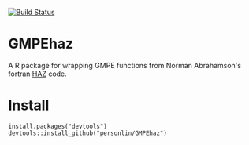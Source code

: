 [![Build Status](https://travis-ci.org/personlin/GMPEhaz.svg?branch=master)](https://travis-ci.org/personlin/GMPEhaz)

# GMPEhaz
A R package for wrapping GMPE functions from Norman Abrahamson's fortran [HAZ](https://github.com/abrahamson/HAZ) code.

# Install

```{r}
install.packages("devtools")
devtools::install_github("personlin/GMPEhaz")
```
